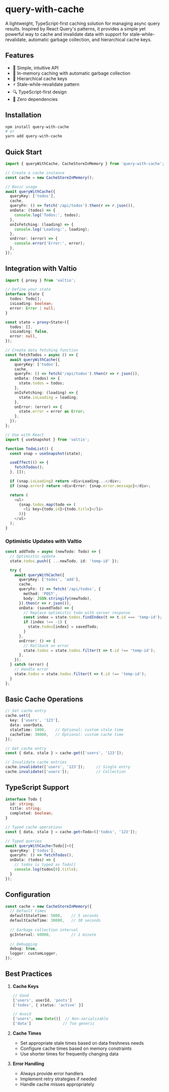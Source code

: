 # query-with-cache

A lightweight, TypeScript-first caching solution for managing async query results. Inspired by React Query's patterns, it provides a simple yet powerful way to cache and invalidate data with support for stale-while-revalidate, automatic garbage collection, and hierarchical cache keys.

## Features

- 🚀 Simple, intuitive API
- 💾 In-memory caching with automatic garbage collection
- 🌳 Hierarchical cache keys
- ⚡ Stale-while-revalidate pattern
- 🔍 TypeScript-first design
- 🧹 Zero dependencies

## Installation

```bash
npm install query-with-cache
# or
yarn add query-with-cache
```

## Quick Start

```typescript
import { queryWithCache, CacheStoreInMemory } from 'query-with-cache';

// Create a cache instance
const cache = new CacheStoreInMemory();

// Basic usage
await queryWithCache({
  queryKey: ['todos'],
  cache,
  queryFn: () => fetch('/api/todos').then(r => r.json()),
  onData: (todos) => {
    console.log('Todos:', todos);
  },
  onIsFetching: (loading) => {
    console.log('Loading:', loading);
  },
  onError: (error) => {
    console.error('Error:', error);
  },
});
```

## Integration with Valtio

```typescript
import { proxy } from 'valtio';

// Define your state
interface State {
  todos: Todo[];
  isLoading: boolean;
  error: Error | null;
}

const state = proxy<State>({
  todos: [],
  isLoading: false,
  error: null,
});

// Create data fetching function
const fetchTodos = async () => {
  await queryWithCache({
    queryKey: ['todos'],
    cache,
    queryFn: () => fetch('/api/todos').then(r => r.json()),
    onData: (todos) => {
      state.todos = todos;
    },
    onIsFetching: (loading) => {
      state.isLoading = loading;
    },
    onError: (error) => {
      state.error = error as Error;
    },
  });
};

// Use with React
import { useSnapshot } from 'valtio';

function TodoList() {
  const snap = useSnapshot(state);

  useEffect(() => {
    fetchTodos();
  }, []);

  if (snap.isLoading) return <div>Loading...</div>;
  if (snap.error) return <div>Error: {snap.error.message}</div>;

  return (
    <ul>
      {snap.todos.map(todo => (
        <li key={todo.id}>{todo.title}</li>
      ))}
    </ul>
  );
}
```

### Optimistic Updates with Valtio

```typescript
const addTodo = async (newTodo: Todo) => {
  // Optimistic update
  state.todos.push({ ...newTodo, id: 'temp-id' });

  try {
    await queryWithCache({
      queryKey: ['todos', 'add'],
      cache,
      queryFn: () => fetch('/api/todos', {
        method: 'POST',
        body: JSON.stringify(newTodo),
      }).then(r => r.json()),
      onData: (savedTodo) => {
        // Replace optimistic todo with server response
        const index = state.todos.findIndex(t => t.id === 'temp-id');
        if (index !== -1) {
          state.todos[index] = savedTodo;
        }
      },
      onError: () => {
        // Rollback on error
        state.todos = state.todos.filter(t => t.id !== 'temp-id');
      },
    });
  } catch (error) {
    // Handle error
    state.todos = state.todos.filter(t => t.id !== 'temp-id');
  }
};
```

## Basic Cache Operations

```typescript
// Set cache entry
cache.set({
  key: ['users', '123'],
  data: userData,
  staleTime: 5000,    // Optional: custom stale time
  cacheTime: 30000,   // Optional: custom cache time
});

// Get cache entry
const { data, stale } = cache.get(['users', '123']);

// Invalidate cache entries
cache.invalidate(['users', '123']);     // Single entry
cache.invalidate(['users']);            // Collection
```

## TypeScript Support

```typescript
interface Todo {
  id: string;
  title: string;
  completed: boolean;
}

// Typed cache operations
const { data, stale } = cache.get<Todo>(['todos', '123']);

// Typed queries
await queryWithCache<Todo[]>({
  queryKey: ['todos'],
  queryFn: () => fetchTodos(),
  onData: (todos) => {
    // todos is typed as Todo[]
    console.log(todos[0].title);
  }
});
```

## Configuration

```typescript
const cache = new CacheStoreInMemory({
  // Default times
  defaultStaleTime: 5000,    // 5 seconds
  defaultCacheTime: 30000,   // 30 seconds
  
  // Garbage collection interval
  gcInterval: 60000,         // 1 minute
  
  // Debugging
  debug: true,
  logger: customLogger,
});
```

## Best Practices

1. **Cache Keys**
   ```typescript
   // Good
   ['users', userId, 'posts']
   ['todos', { status: 'active' }]

   // Avoid
   ['users', new Date()]  // Non-serializable
   ['data']              // Too generic
   ```

2. **Cache Times**
   - Set appropriate stale times based on data freshness needs
   - Configure cache times based on memory constraints
   - Use shorter times for frequently changing data

3. **Error Handling**
   - Always provide error handlers
   - Implement retry strategies if needed
   - Handle cache misses appropriately

